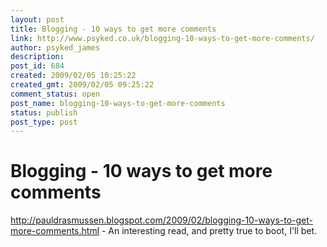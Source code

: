 ```yaml
---
layout: post
title: Blogging - 10 ways to get more comments
link: http://www.psyked.co.uk/blogging-10-ways-to-get-more-comments/
author: psyked_james
description: 
post_id: 684
created: 2009/02/05 10:25:22
created_gmt: 2009/02/05 09:25:22
comment_status: open
post_name: blogging-10-ways-to-get-more-comments
status: publish
post_type: post
---
```


# Blogging - 10 ways to get more comments

<http://pauldrasmussen.blogspot.com/2009/02/blogging-10-ways-to-get-more-comments.html> \- An interesting read, and pretty true to boot, I'll bet.